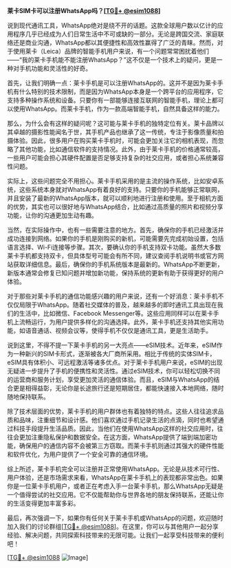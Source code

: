 **莱卡SIM卡可以注册WhatsApp吗？[[TG💪+ @esim1088](https://t.me/s/esim1088)]**

说到现代通讯工具，WhatsApp绝对是绕不开的话题。这款全球用户数以亿计的应用程序几乎已经成为人们日常生活中不可或缺的一部分。无论是跨国交流、家庭联络还是商业沟通，WhatsApp都以其便捷性和高效性赢得了广泛的青睐。然而，对于使用莱卡（Leica）品牌的智能手机用户来说，有一个问题常常困扰着他们——“我的莱卡手机能不能注册WhatsApp？”这不仅是一个技术上的疑问，更是一种对手机功能和灵活性的好奇。

首先，让我们明确一点：莱卡手机是可以注册WhatsApp的。这并不是因为莱卡手机有什么特别的技术限制，而是因为WhatsApp本身是一个跨平台的应用程序，它支持多种操作系统和设备。只要你有一部能够连接互联网的智能手机，理论上都可以使用WhatsApp。而莱卡手机，作为一款高端智能手机，自然具备这样的能力。

那么，为什么会有这样的疑问呢？这可能与莱卡手机的独特定位有关。莱卡品牌以其卓越的摄影性能闻名于世，其手机产品也继承了这一传统，专注于影像质量和拍摄体验。因此，很多用户在购买莱卡手机时，可能会更加关注它的相机表现，而忽略了其他功能，比如通信软件的支持情况。此外，由于莱卡手机的价格通常较高，一些用户可能会担心其硬件配置是否足够支持复杂的社交应用，或者担心系统兼容性问题。

实际上，这些问题完全不用担心。莱卡手机采用的是主流的操作系统，比如安卓系统，这些系统本身就对WhatsApp有着良好的支持。只要你的手机能够正常联网，并且安装了最新的WhatsApp版本，就可以顺利地进行注册和使用。至于相机方面的优势，其实也可以很好地与WhatsApp结合，比如通过高质量的照片和视频分享功能，让你的沟通更加生动有趣。

当然，在实际操作中，也有一些需要注意的地方。首先，确保你的手机已经激活并成功连接到网络。如果你的手机是刚购买的新机，可能需要先完成初始设置，包括语言选择、Wi-Fi连接等步骤。其次，要确认你的手机支持双卡功能。虽然大多数莱卡手机都支持双卡，但具体型号可能会有所不同，建议查阅手机说明书或官方网站获取详细信息。最后，确保你的手机系统版本是最新的。WhatsApp不断更新，新版本通常会修复已知问题并增加新功能，保持系统的更新有助于获得更好的用户体验。

对于那些对莱卡手机的通信功能感兴趣的用户来说，还有一个好消息：莱卡手机不仅仅局限于WhatsApp。随着社交媒体的普及，越来越多的即时通讯工具出现在我们的生活中，比如微信、Facebook Messenger等。这些应用同样可以在莱卡手机上流畅运行，为用户提供多样化的沟通选择。此外，莱卡手机还支持其他实用功能，如语音通话、视频会议等，使得手机不仅仅是通讯工具，更是生活助手。

说到这里，不得不提一下莱卡手机的另一大亮点——eSIM技术。近年来，eSIM作为一种新兴的SIM卡形式，逐渐被各大厂商所采用。相比于传统的实体SIM卡，eSIM具有体积小、可远程激活等诸多优点。对于莱卡手机用户来说，eSIM的出现无疑进一步提升了手机的便携性和灵活性。通过eSIM技术，你可以轻松切换不同的运营商和服务计划，享受更加灵活的通信体验。而且，eSIM与WhatsApp的结合更是相得益彰，无论你是长途旅行还是短期居住，都能快速接入本地网络，随时随地保持联系。

除了技术层面的优势，莱卡手机的用户群体也有着独特的特点。这些人往往追求品质和品味，注重细节和设计感。他们喜欢通过手机记录生活的点滴，同时也希望通过科技手段提升生活品质。因此，当他们在使用WhatsApp这样的社交应用时，往往会更加注重隐私保护和数据安全。在这方面，WhatsApp提供了端到端加密功能，确保用户的通信内容不会被第三方窃取。而莱卡手机则通过其强大的硬件性能和软件优化，为用户提供了一个安全可靠的通信环境。

综上所述，莱卡手机完全可以注册并正常使用WhatsApp。无论是从技术可行性、用户体验，还是市场需求来看，WhatsApp在莱卡手机上的表现都非常出色。如果你是一位莱卡手机用户，或者正在考虑入手一台莱卡手机，那么WhatsApp无疑是一个值得尝试的社交应用。它不仅能帮助你与世界各地的朋友保持联系，还能让你的生活变得更加丰富多彩。

最后，再次强调一下，如果你有任何关于莱卡手机或WhatsApp的问题，欢迎随时加入我们的讨论群组[[TG💪+ @esim1088](https://t.me/s/esim1088)]。在这里，你可以与其他用户一起分享经验、解决问题，共同探索科技带来的无限可能。让我们一起享受科技带来的便利吧！

[[TG💪+ @esim1088](https://t.me/s/esim1088) ![Image](https://i.postimg.cc/4NQfJmqS/Snipaste-2025-05-13-00-14-12.png)]